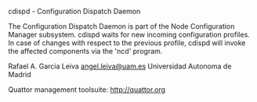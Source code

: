 
cdispd - Configuration Dispatch Daemon

The Configuration Dispatch Daemon is part of the Node Configuration
Manager subsystem. cdispd waits for new incoming configuration
profiles. In case of changes with respect to the previous profile,
cdispd will invoke the affected components via the 'ncd' program.

Rafael A. Garcia Leiva <angel.leiva@uam.es>
Universidad Autonoma de Madrid

Quattor management toolsuite:
http://quattor.org

